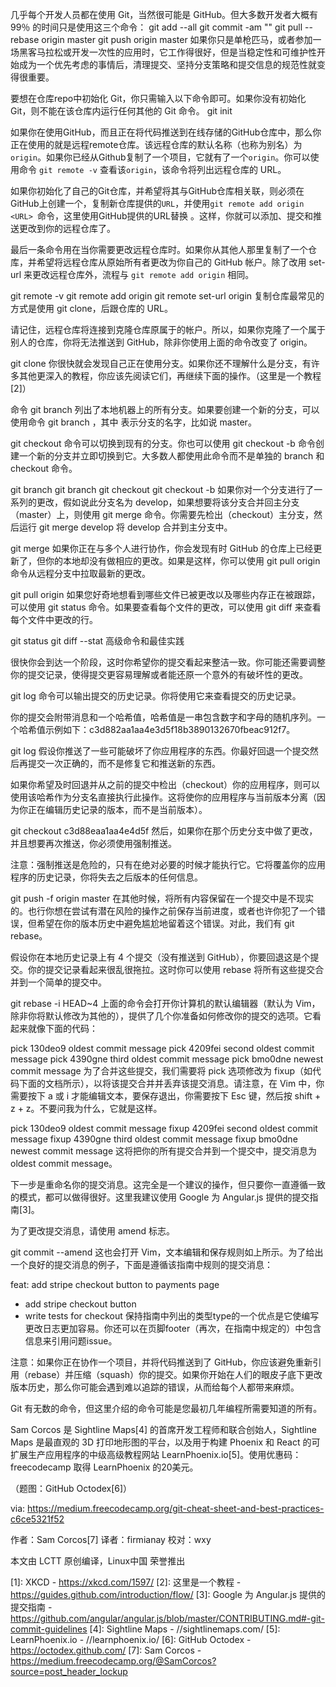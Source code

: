 几乎每个开发人员都在使用 Git，当然很可能是 GitHub。但大多数开发者大概有 99％ 的时间只是使用这三个命令：
  git add --all
  git commit -am "<message>"
  git pull --rebase origin master
  git push origin master
如果你只是单枪匹马，或者参加一场黑客马拉松或开发一次性的应用时，它工作得很好，但是当稳定性和可维护性开始成为一个优先考虑的事情后，清理提交、坚持分支策略和提交信息的规范性就变得很重要。

要想在仓库repo中初始化 Git，你只需输入以下命令即可。如果你没有初始化 Git，则不能在该仓库内运行任何其他的 Git 命令。
  git init
  
如果你在使用GitHub，而且正在将代码推送到在线存储的GitHub仓库中，那么你正在使用的就是远程remote仓库。该远程仓库的默认名称（也称为别名）为`origin`。如果你已经从Github复制了一个项目，它就有了一个`origin`。你可以使用命令 `git remote -v` 查看该`origin`，该命令将列出远程仓库的 URL。

如果你初始化了自己的Git仓库，并希望将其与GitHub仓库相关联，则必须在GitHub上创建一个，复制新仓库提供的`URL`，并使用`git remote add origin <URL> `命令，这里使用GitHub提供的URL替换 <URL>。这样，你就可以添加、提交和推送更改到你的远程仓库了。

最后一条命令用在当你需要更改远程仓库时。如果你从其他人那里复制了一个仓库，并希望将远程仓库从原始所有者更改为你自己的 GitHub 帐户。除了改用 set-url 来更改远程仓库外，流程与 `git remote add origin` 相同。

  git remote -v
  git remote add origin <url>
  git remote set-url origin <url>
复制仓库最常见的方式是使用 git clone，后跟仓库的 URL。

请记住，远程仓库将连接到克隆仓库原属于的帐户。所以，如果你克隆了一个属于别人的仓库，你将无法推送到 GitHub，除非你使用上面的命令改变了 origin。

git clone <url>
你很快就会发现自己正在使用分支。如果你还不理解什么是分支，有许多其他更深入的教程，你应该先阅读它们，再继续下面的操作。（这里是一个教程[2]）

命令 git branch 列出了本地机器上的所有分支。如果要创建一个新的分支，可以使用命令 git branch <name>，其中 <name> 表示分支的名字，比如说 master。

git checkout <name> 命令可以切换到现有的分支。你也可以使用 git checkout -b 命令创建一个新的分支并立即切换到它。大多数人都使用此命令而不是单独的 branch 和 checkout 命令。

git branch
git branch <name>
git checkout <name>
git checkout -b <name>
如果你对一个分支进行了一系列的更改，假如说此分支名为 develop，如果想要将该分支合并回主分支（master）上，则使用 git merge <branch> 命令。你需要先检出（checkout）主分支，然后运行 git merge develop 将 develop 合并到主分支中。

git merge <branch>
如果你正在与多个人进行协作，你会发现有时 GitHub 的仓库上已经更新了，但你的本地却没有做相应的更改。如果是这样，你可以使用 git pull origin <branch> 命令从远程分支中拉取最新的更改。

git pull origin <branch>
如果您好奇地想看到哪些文件已被更改以及哪些内存正在被跟踪，可以使用 git status 命令。如果要查看每个文件的更改，可以使用 git diff 来查看每个文件中更改的行。

git status
git diff --stat
高级命令和最佳实践

很快你会到达一个阶段，这时你希望你的提交看起来整洁一致。你可能还需要调整你的提交记录，使得提交更容易理解或者能还原一个意外的有破坏性的更改。

git log 命令可以输出提交的历史记录。你将使用它来查看提交的历史记录。

你的提交会附带消息和一个哈希值，哈希值是一串包含数字和字母的随机序列。一个哈希值示例如下：c3d882aa1aa4e3d5f18b3890132670fbeac912f7。

git log
假设你推送了一些可能破坏了你应用程序的东西。你最好回退一个提交然后再提交一次正确的，而不是修复它和推送新的东西。

如果你希望及时回退并从之前的提交中检出（checkout）你的应用程序，则可以使用该哈希作为分支名直接执行此操作。这将使你的应用程序与当前版本分离（因为你正在编辑历史记录的版本，而不是当前版本）。

git checkout c3d88eaa1aa4e4d5f
然后，如果你在那个历史分支中做了更改，并且想要再次推送，你必须使用强制推送。

注意：强制推送是危险的，只有在绝对必要的时候才能执行它。它将覆盖你的应用程序的历史记录，你将失去之后版本的任何信息。

git push -f origin master
在其他时候，将所有内容保留在一个提交中是不现实的。也行你想在尝试有潜在风险的操作之前保存当前进度，或者也许你犯了一个错误，但希望在你的版本历史中避免尴尬地留着这个错误。对此，我们有 git rebase。

假设你在本地历史记录上有 4 个提交（没有推送到 GitHub），你要回退这是个提交。你的提交记录看起来很乱很拖拉。这时你可以使用 rebase 将所有这些提交合并到一个简单的提交中。

git rebase -i HEAD~4
上面的命令会打开你计算机的默认编辑器（默认为 Vim，除非你将默认修改为其他的），提供了几个你准备如何修改你的提交的选项。它看起来就像下面的代码：

pick 130deo9 oldest commit message
pick 4209fei second oldest commit message
pick 4390gne third oldest commit message
pick bmo0dne newest commit message
为了合并这些提交，我们需要将 pick 选项修改为 fixup（如代码下面的文档所示），以将该提交合并并丢弃该提交消息。请注意，在 Vim 中，你需要按下 a 或 i 才能编辑文本，要保存退出，你需要按下 Esc 键，然后按 shift + z + z。不要问我为什么，它就是这样。

pick 130deo9 oldest commit message
fixup 4209fei second oldest commit message
fixup 4390gne third oldest commit message
fixup bmo0dne newest commit message
这将把你的所有提交合并到一个提交中，提交消息为 oldest commit message。

下一步是重命名你的提交消息。这完全是一个建议的操作，但只要你一直遵循一致的模式，都可以做得很好。这里我建议使用 Google 为 Angular.js 提供的提交指南[3]。

为了更改提交消息，请使用 amend 标志。

git commit --amend
这也会打开 Vim，文本编辑和保存规则如上所示。为了给出一个良好的提交消息的例子，下面是遵循该指南中规则的提交消息：

feat: add stripe checkout button to payments page
- add stripe checkout button
- write tests for checkout
保持指南中列出的类型type的一个优点是它使编写更改日志更加容易。你还可以在页脚footer（再次，在指南中规定的）中包含信息来引用问题issue。

注意：如果你正在协作一个项目，并将代码推送到了 GitHub，你应该避免重新引用（rebase）并压缩（squash）你的提交。如果你开始在人们的眼皮子底下更改版本历史，那么你可能会遇到难以追踪的错误，从而给每个人都带来麻烦。

Git 有无数的命令，但这里介绍的命令可能是您最初几年编程所需要知道的所有。

Sam Corcos 是 Sightline Maps[4] 的首席开发工程师和联合创始人，Sightline Maps 是最直观的 3D 打印地形图的平台，以及用于构建 Phoenix 和 React 的可扩展生产应用程序的中级高级教程网站 LearnPhoenix.io[5]。使用优惠码：freecodecamp 取得 LearnPhoenix 的20美元。

（题图：GitHub Octodex[6]）

via: https://medium.freecodecamp.org/git-cheat-sheet-and-best-practices-c6ce5321f52

作者：Sam Corcos[7] 译者：firmianay 校对：wxy

本文由 LCTT 原创编译，Linux中国 荣誉推出

[1]: XKCD - https://xkcd.com/1597/
[2]: 这里是一个教程 - https://guides.github.com/introduction/flow/
[3]: Google 为 Angular.js 提供的提交指南 - https://github.com/angular/angular.js/blob/master/CONTRIBUTING.md#-git-commit-guidelines
[4]: Sightline Maps - //sightlinemaps.com/
[5]: LearnPhoenix.io - //learnphoenix.io/
[6]: GitHub Octodex - https://octodex.github.com/
[7]: Sam Corcos - https://medium.freecodecamp.org/@SamCorcos?source=post_header_lockup
